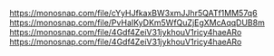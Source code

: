 https://monosnap.com/file/cYyHJfkaxBW3xmJJhr5QATf1MM57q6
https://monosnap.com/file/PvHaIKyDKm5WfQuZjEgXMcAqqDUB8m
https://monosnap.com/file/4Gdf4ZeiV31jykhouV1ricy4haeARo
https://monosnap.com/file/4Gdf4ZeiV31jykhouV1ricy4haeARo
